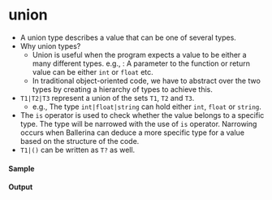 # union

- A union type describes a value that can be one of several types.
- Why union types?
    - Union is useful when the program expects a value to be either a many   different types.  e.g., : A  parameter  to the function or  return value  can be either  `int` or `float` etc.     
    - In traditional object-oriented code, we have to abstract over the two types by creating a hierarchy of types to achieve this.
- `T1|T2|T3` represent a union of the  sets  `T1`, `T2` and `T3`. 
    - e.g., The type `int|float|string` can hold either `int`, `float` or `string`.
- The  `is` operator is  used to check whether the value  belongs to a specific type.   The type will be narrowed  with the use of `is` operator. Narrowing occurs when Ballerina can deduce a more specific type for a value based on the structure of the code.
- `T1|()` can be written as `T?` as  well.

#### Sample

<!-- MARKDOWN-AUTO-DOCS:START (CODE:src=./../../code/union.bal) -->
<!-- The below code snippet is automatically added from ./../../code/union.bal -->
<!-- MARKDOWN-AUTO-DOCS:END -->

#### Output

<!-- MARKDOWN-AUTO-DOCS:START (CODE:src=./../../code/union.bash) -->
<!-- The below code snippet is automatically added from ./../../code/union.bash -->
<!-- MARKDOWN-AUTO-DOCS:END -->


